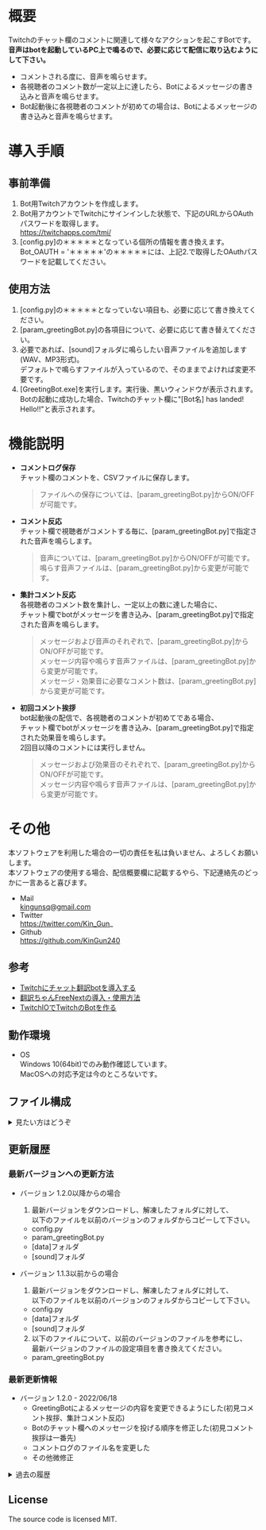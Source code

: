 # 概要
Twitchのチャット欄のコメントに関連して様々なアクションを起こすBotです。  
**音声はbotを起動しているPC上で鳴るので、必要に応じて配信に取り込むようにして下さい。**  
* コメントされる度に、音声を鳴らせます。  
* 各視聴者のコメント数が一定以上に達したら、Botによるメッセージの書き込みと音声を鳴らせます。  
* Bot起動後に各視聴者のコメントが初めての場合は、Botによるメッセージの書き込みと音声を鳴らせます。  

# 導入手順
## 事前準備
1. Bot用Twitchアカウントを作成します。  
2. Bot用アカウントでTwitchにサインインした状態で、下記のURLからOAuthパスワードを取得します。  
   https://twitchapps.com/tmi/
3. [config.py]の＊＊＊＊＊となっている個所の情報を書き換えます。  
   Bot_OAUTH = '＊＊＊＊＊'の＊＊＊＊＊には、上記2.で取得したOAuthパスワードを記載してください。  

## 使用方法
1. [config.py]の＊＊＊＊＊となっていない項目も、必要に応じて書き換えてください。  
2. [param_greetingBot.py]の各項目について、必要に応じて書き替えてください。  
3. 必要であれば、[sound]フォルダに鳴らしたい音声ファイルを追加します(WAV、MP3形式)。  
   デフォルトで鳴らすファイルが入っているので、そのままでよければ変更不要です。  
4. [GreetingBot.exe]を実行します。実行後、黒いウィンドウが表示されます。  
   Botの起動に成功した場合、Twitchのチャット欄に"[Bot名] has landed! Hello!!"と表示されます。  

# 機能説明
* **コメントログ保存**  
  チャット欄のコメントを、CSVファイルに保存します。
  > ファイルへの保存については、[param_greetingBot.py]からON/OFFが可能です。
* **コメント反応**  
  チャット欄で視聴者がコメントする毎に、[param_greetingBot.py]で指定された音声を鳴らします。
  > 音声については、[param_greetingBot.py]からON/OFFが可能です。  
  > 鳴らす音声ファイルは、[param_greetingBot.py]から変更が可能です。
* **集計コメント反応**  
  各視聴者のコメント数を集計し、一定以上の数に達した場合に、  
  チャット欄でbotがメッセージを書き込み、[param_greetingBot.py]で指定された音声を鳴らします。
  > メッセージおよび音声のそれぞれで、[param_greetingBot.py]からON/OFFが可能です。  
  > メッセージ内容や鳴らす音声ファイルは、[param_greetingBot.py]から変更が可能です。  
  > メッセージ・効果音に必要なコメント数は、[param_greetingBot.py]から変更が可能です。
* **初回コメント挨拶**  
  bot起動後の配信で、各視聴者のコメントが初めてである場合、  
  チャット欄でbotがメッセージを書き込み、[param_greetingBot.py]で指定された効果音を鳴らします。  
  2回目以降のコメントには実行しません。  
  > メッセージおよび効果音のそれぞれで、[param_greetingBot.py]からON/OFFが可能です。  
  > メッセージ内容や鳴らす音声ファイルは、[param_greetingBot.py]から変更が可能です。

# その他
本ソフトウェアを利用した場合の一切の責任を私は負いません、よろしくお願いします。  
本ソフトウェアの使用する場合、配信概要欄に記載するやら、下記連絡先のどっかに一言あると喜びます。  
* Mail  
  kingunsq@gmail.com
* Twitter  
  https://twitter.com/Kin_Gun_
* Github  
  https://github.com/KinGun240

## 参考
* [Twitchにチャット翻訳botを導入する](https://note.com/tatsuya_iwama/n/nc42feebbb53d)
* [翻訳ちゃんFreeNextの導入・使用方法](https://croom.sytes.net/trans/)
* [TwitchIOでTwitchのBotを作る](https://qiita.com/maguro869/items/57b866779b665058cfe8)

## 動作環境
* OS  
  Windows 10(64bit)でのみ動作確認しています。  
  MacOSへの対応予定は今のところないです。  

## ファイル構成
<details>
<summary>見たい方はどうぞ</summary>

* GreetingBot.exe  
  本体となる実行ファイルです。無いと動きません。  
* GreetingBot.py  
  ソースコードです。無くても動きます。  
* config.py  
  設定ファイルです。動作に必要な設定です。  
* param_GreetingBot.py  
  パラメーターファイルです。挙動変更ための設定です。  
* Readme.md  
  説明書です。今読んでるコレ。  
* LICENSE  
  ライセンスに関して記載したファイルです。  
* [data]フォルダ  
  取得して保存するデータに関するファイルを置くフォルダです。  
  - userExpList.csv  
    各視聴者のコメント数を集計したファイルです。  
* [sound]フォルダ  
  音声ファイルを置くフォルダです。  
  - metal03.wav
  - tm2_chime002.wav
  - tm2_power001.wav
</details>

## 更新履歴
### 最新バージョンへの更新方法
* バージョン 1.2.0以降からの場合  
  1. 最新バージョンをダウンロードし、解凍したフォルダに対して、  
     以下のファイルを以前のバージョンのフォルダからコピーして下さい。  
   - config.py
   - param_greetingBot.py
   - [data]フォルダ
   - [sound]フォルダ

* バージョン 1.1.3以前からの場合  
  1. 最新バージョンをダウンロードし、解凍したフォルダに対して、  
     以下のファイルを以前のバージョンのフォルダからコピーして下さい。  
   - config.py
   - [data]フォルダ
   - [sound]フォルダ
  2. 以下のファイルについて、以前のバージョンのファイルを参考にし、  
     最新バージョンのファイルの設定項目を書き換えてください。  
   - param_greetingBot.py

### 最新更新情報
* バージョン 1.2.0 - 2022/06/18
  - GreetingBotによるメッセージの内容を変更できるようにした(初見コメント挨拶、集計コメント反応)
  - Botのチャット欄へのメッセージを投げる順序を修正した(初見コメント挨拶は一番先)
  - コメントログのファイル名を変更した
  - その他微修正

<details>
<summary>過去の履歴</summary>

* バージョン 1.1.3 - 2022/06/17
  - ユーザーのbadges判定を削除
  - Readmeの記述を強化

* バージョン 1.1.2 - 2022/06/16
  - config.pyと関連する項目名を変更

* バージョン 1.1.1 - 2022/06/16
  - DebugがONになってたのを修正、メッセージ内容を調整
  - config.pyからCLIENT_IDの項目を削除、他微修正
  - Readme.mdをいろいろいっぱい修正

* バージョン 1.1.0 - 2022/06/14
  - レベルアップ機能を追加(画像とか動画とかどうやって出すんだろうか…？)
  - config.pyのいくつかの項目をparam_greetingBot.pyに移項
  - Readme.mdの誤記修正

* バージョン 1.0.1 - 2022/06/10
  - Debug周りの処理の不具合を修正

* バージョン 1.0.0 - 2022/05/31
  - 1年以上放って置いてたのを掘り出してきた
</details>

## License
The source code is licensed MIT.
